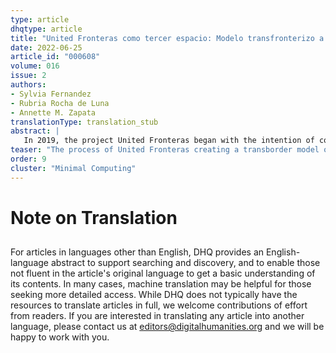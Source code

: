 ```yaml
---
type: article
dhqtype: article
title: "United Fronteras como tercer espacio: Modelo transfronterizo a través de las humanidades digitales poscoloniales y la computación mínima"
date: 2022-06-25
article_id: "000608"
volume: 016
issue: 2
authors:
- Sylvia Fernandez
- Rubria Rocha de Luna
- Annette M. Zapata
translationType: translation_stub
abstract: |
   In 2019, the project United Fronteras began with the intention of countering the official or hegemonic representation of the Mexico-United States border in the digital cultural record and to inspire the questioning and critical development of materials or projects that utilize digital technologies to represent the border from various perspectives. This article touches on the process of how UF creates a transborder model of work between academics from various humanities disciplines and members of the community outside of academia to make use of postcolonial digital humanities and  minimal computing practices and methodologies to generate a third digital space that demonstrates the multiplicity of (hi)stories from the border and to document the public memory of the materials and projects in this region. Additionally, the article suggests the use of minimal computing as a fundamental part of independent and autonomous projects that dedicate themselves to resist the structures of power and physical and digital vigilance in border regions because of its ability to provide autonomy, independence, accessibility, functionality, security, neutrality and material stability across borders.
teaser: "The process of United Fronteras creating a transborder model of work between academics from various humanities disciplines and members of the community outside of academia."
order: 9
cluster: "Minimal Computing"
---
```

  
# Note on Translation
  
  

## 
    
For articles in languages other than English, DHQ provides an English-language abstract to support searching and discovery, and to enable those not fluent in the article's original language to get a basic understanding of its contents. In many cases, machine translation may be helpful for those seeking more detailed access. While DHQ does not typically have the resources to translate articles in full, we welcome contributions of effort from readers. If you are interested in translating any article into another language, please contact us at editors@digitalhumanities.org and we will be happy to work with you.
  
    
[^anzaldua2012]:  Anzaldúa, Gloria.  _Borderlands/La Frontera: The New Mestiza_ , 4th ed. San Francisco, CA: Aunt Lute Books, 2012.  
[^agenciaefe2021]:    “Estados Unidos erige con tecnología un 'muro virtual' en frontera con México.”    _EFE: Agencia EFE_ , 2021. [https://www.efe.com/efe/america/mexico/estados-unidos-erige-con-tecnologia-un-muro-virtual-en-frontera-mexico/50000545-4438602](https://www.efe.com/efe/america/mexico/estados-unidos-erige-con-tecnologia-un-muro-virtual-en-frontera-mexico/50000545-4438602).   
[^galina2013]:  Galina, Isabel,  “ Is Anybody Out There?  Building a Global Digital Humanities Community,”  Red de Humanidades Digitale, última actualización noviembre 2013, [http://humanidadesdigitales.net/blog/2013/07/19/is-there-anybody-out-there-building-a-global-digital-humanities-community/](http://humanidadesdigitales.net/blog/2013/07/19/is-there-anybody-out-there-building-a-global-digital-humanities-community/).   
[^gil_ortega2016]:  Gil, Alex and Élika Ortega.  “Global Outlooks in Digital Humanities.”  En  _Doing Digital Humanities:  Practice, Training, Research_ , editado por Constance Crompton, Richard J. Lane, y Ray Siemens, 22-34. NY: Routledge, 2016.  
[^gil2016]:  Gil, Alex.  “Interview with Ernesto Oroza.”  En  _Debates in the Digital Humanities 2016_ , editado por Matthew K. Gold y Lauren F. Klein, 184–193. Minneapolis: University of Minnesota Press, 2016. 2020.  
[^mignolo2015]:  Mignolo, Walter.  _Habitar la frontera: Sentir y pensar la decolonialidad_  (Antología, 1990-2014), editado por Francisco Carballo y Luis Alfonso Herrera. Ciudad Juárez: Universidad Autónoma de Ciudad Juárez (UACJ), 2015.   
[^pop2017]:  Pop, Livi.  “A Low Te(a)ch Approach to Digital Humanities.”    _Studia Universitatis Babeș-Bolyai  Digitalia_  1 (2017): 83-88.  
[^risam2019]:  Risam, Roopika.  _New Digital Worlds: Postcolonial Digital Humanities in Theory, Praxis, and   Pedagogy._  Northwestern University Press, 2019.  
[^sayers2016]:  Sayers, Jentery.  “Minimal Definitions (tl:dr version).”    _Minimal Computing: A working group of GO::DH_ . Consultado, agosto 29, 2021. [https://go-dh.github.io/mincomp/thoughts/2016/10/03/tldr/](https://go-dh.github.io/mincomp/thoughts/2016/10/03/tldr/).   
[^unitedfronteras2020]:    _United Fronteras_ , 2020. [https://unitedfronteras.github.io/](https://unitedfronteras.github.io/).   
[^ufexhibit2020]:    “United Fronteras Mex-USA Exhibit.”  United Fronteras, 2020. [https://unitedfronteras.github.io/ufexhibition_mexusa/](https://unitedfronteras.github.io/ufexhibition_mexusa/).   
[^ufgrabaciones2021a]:    “United Fronteras 2021 Symposium Day #1.”    _United Fronteras_ . 2021. [https://youtu.be/lBPDKni34U4](https://youtu.be/lBPDKni34U4).   
[^ufgrabaciones2021b]:    “United Fronteras 2021 Symposium Day #2.”    _United Fronteras_ . 2021. [https://youtu.be/UdkT1EL74U8](https://youtu.be/UdkT1EL74U8).   
[^ortega2015]:  Ortega, Élika.  “RedHD: Open, Collective, and Multilingual Work Dynamics.”  Presentación en Canadian Society of Digital Humanities y Association for Computers and the Humanities Joint Conference, University of Ottawa, Canadá, June 3, 2015. [http://slides.com/elikaortega/deck-2#/](http://slides.com/elikaortega/deck-2#/).   